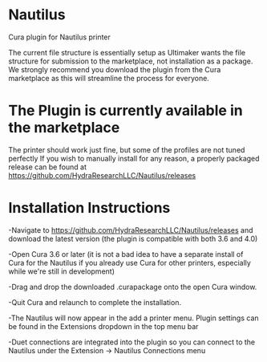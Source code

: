# Nautilus
Cura plugin for Nautilus printer

The current file structure is essentially setup as Ultimaker wants the file structure for submission to the marketplace, not installation as a package. We strongly recommend you download the plugin from the Cura marketplace as this will streamline the process for everyone.
# The Plugin is currently available in the marketplace

The printer should work just fine, but some of the profiles are not tuned perfectly
If you wish to manually install for any reason, a properly packaged release can be found at https://github.com/HydraResearchLLC/Nautilus/releases

# Installation Instructions

-Navigate to https://github.com/HydraResearchLLC/Nautilus/releases and download the latest version (the plugin is compatible with both 3.6 and 4.0)

-Open Cura 3.6 or later (it is not a bad idea to have a separate install of Cura for the Nautilus if you already use Cura for other printers, especially while we're still in development)

-Drag and drop the downloaded .curapackage onto the open Cura window.

-Quit Cura and relaunch to complete the installation.

-The Nautilus will now appear in the add a printer menu. Plugin settings can be found in the Extensions dropdown in the top menu bar

-Duet connections are integrated into the plugin so you can connect to the Nautilus under the Extension -> Nautilus Connections menu
